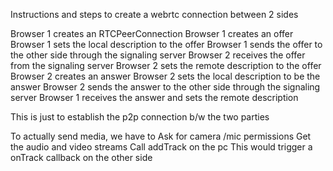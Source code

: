Instructions and steps to create a webrtc connection between 2 sides

Browser 1 creates an RTCPeerConnection
Browser 1 creates an offer
Browser 1 sets the local description to the offer
Browser 1 sends the offer to the other side through the signaling server
Browser 2 receives the offer from the signaling server
Browser 2 sets the remote description to the offer
Browser 2 creates an answer
Browser 2 sets the local description to be the answer
Browser 2 sends the answer to the other side through the signaling server
Browser 1 receives the answer and sets the remote description
 
This is just to establish the p2p connection b/w the two parties
 
To actually send media, we have to 
Ask for camera /mic permissions
Get the audio and video streams
Call addTrack on the pc
This would trigger a onTrack callback on the other side
 